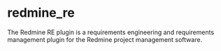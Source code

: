 redmine_re
==========

The Redmine RE plugin is a requirements engineering and requirements management plugin for the Redmine project management software.
